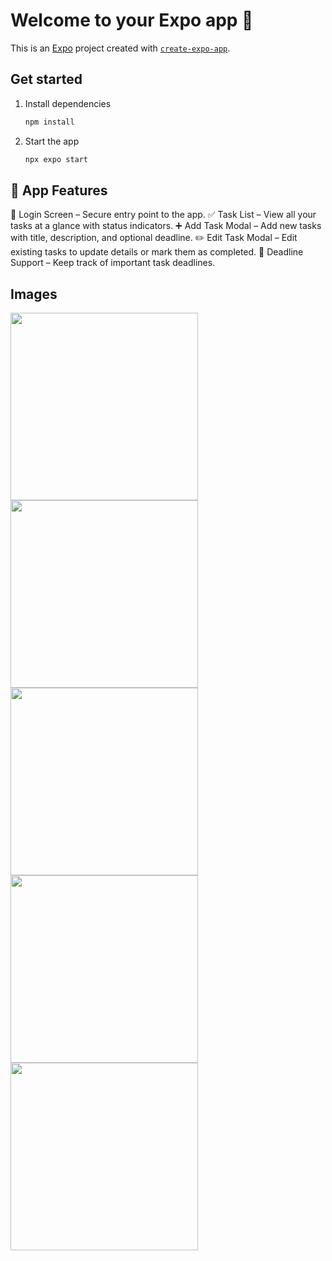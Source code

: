 # Welcome to your Expo app 👋

This is an [Expo](https://expo.dev) project created with [`create-expo-app`](https://www.npmjs.com/package/create-expo-app).

## Get started

1. Install dependencies

   ```bash
   npm install
   ```

2. Start the app

   ```bash
   npx expo start
   ```

## 📱 App Features

   🔐 Login Screen – Secure entry point to the app.
   ✅ Task List – View all your tasks at a glance with status indicators.
   ➕ Add Task Modal – Add new tasks with title, description, and optional deadline.
   ✏️ Edit Task Modal – Edit existing tasks to update details or mark them as completed.
   📅 Deadline Support – Keep track of important task deadlines.

## Images
<p float="left">
  <img src="demo_images/Login.png" width="300"/>
  <img src="demo_images/login_success.png" width="300"/>
  <img src="demo_images/add_task.png" width="300"/>
  <img src="demo_images/edit_task.png" width="300"/>
  <img src="demo_images/Task_List.png" width="300"/>
</p>

